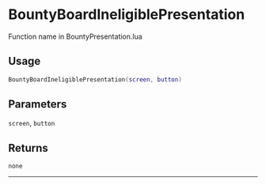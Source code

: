 # BountyBoardIneligiblePresentation
Function name in BountyPresentation.lua
## Usage
```lua
BountyBoardIneligiblePresentation(screen, button)
```
## Parameters
`screen`, `button`
## Returns
`none`

---